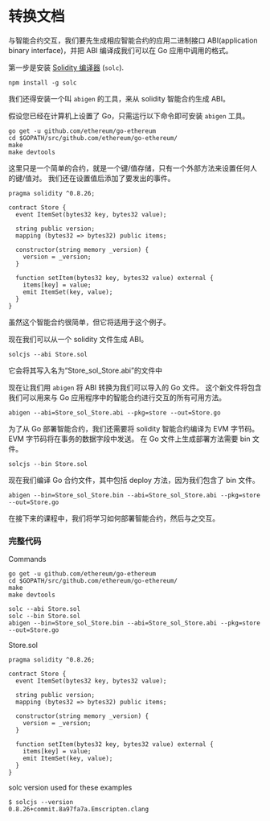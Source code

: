 # 转换文档

与智能合约交互，我们要先生成相应智能合约的应用二进制接口 ABI(application binary interface)，并把 ABI 编译成我们可以在 Go 应用中调用的格式。

第一步是安装 <u>Solidity 编译器</u> (`solc`).

```
npm install -g solc
```

我们还得安装一个叫 `abigen` 的工具，来从 solidity 智能合约生成 ABI。

假设您已经在计算机上设置了 Go，只需运行以下命令即可安装 `abigen` 工具。

```
go get -u github.com/ethereum/go-ethereum
cd $GOPATH/src/github.com/ethereum/go-ethereum/
make
make devtools
```

这里只是一个简单的合约，就是一个键/值存储，只有一个外部方法来设置任何人的键/值对。 我们还在设置值后添加了要发出的事件。

```
pragma solidity ^0.8.26;

contract Store {
  event ItemSet(bytes32 key, bytes32 value);

  string public version;
  mapping (bytes32 => bytes32) public items;

  constructor(string memory _version) {
    version = _version;
  }

  function setItem(bytes32 key, bytes32 value) external {
    items[key] = value;
    emit ItemSet(key, value);
  }
}
```

虽然这个智能合约很简单，但它将适用于这个例子。

现在我们可以从一个 solidity 文件生成 ABI。

```
solcjs --abi Store.sol
```

它会将其写入名为“Store_sol_Store.abi”的文件中

现在让我们用 `abigen` 将 ABI 转换为我们可以导入的 Go 文件。 这个新文件将包含我们可以用来与 Go 应用程序中的智能合约进行交互的所有可用方法。

```
abigen --abi=Store_sol_Store.abi --pkg=store --out=Store.go
```

为了从 Go 部署智能合约，我们还需要将 solidity 智能合约编译为 EVM 字节码。 EVM 字节码将在事务的数据字段中发送。 在 Go 文件上生成部署方法需要 bin 文件。

```
solcjs --bin Store.sol
```

现在我们编译 Go 合约文件，其中包括 deploy 方法，因为我们包含了 bin 文件。

```
abigen --bin=Store_sol_Store.bin --abi=Store_sol_Store.abi --pkg=store --out=Store.go
```

在接下来的课程中，我们将学习如何部署智能合约，然后与之交互。

### **完整代码**

Commands

```
go get -u github.com/ethereum/go-ethereum
cd $GOPATH/src/github.com/ethereum/go-ethereum/
make
make devtools

solc --abi Store.sol
solc --bin Store.sol
abigen --bin=Store_sol_Store.bin --abi=Store_sol_Store.abi --pkg=store --out=Store.go
```

Store.sol

```
pragma solidity ^0.8.26;

contract Store {
  event ItemSet(bytes32 key, bytes32 value);

  string public version;
  mapping (bytes32 => bytes32) public items;

  constructor(string memory _version) {
    version = _version;
  }

  function setItem(bytes32 key, bytes32 value) external {
    items[key] = value;
    emit ItemSet(key, value);
  }
}
```

solc version used for these examples

```
$ solcjs --version
0.8.26+commit.8a97fa7a.Emscripten.clang
```
